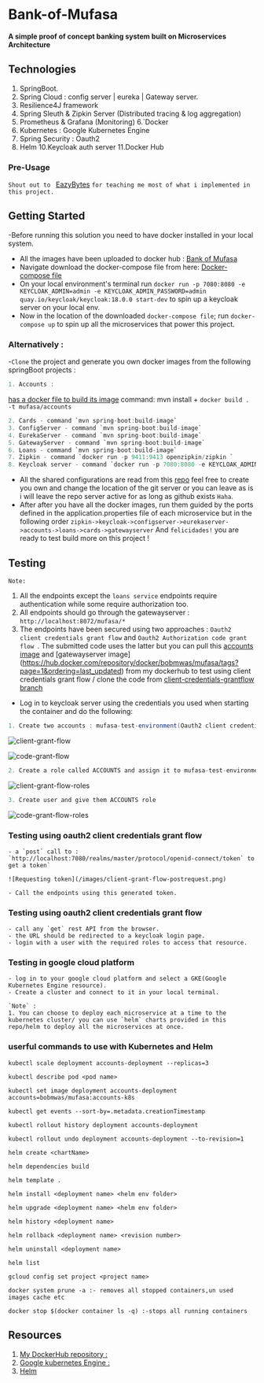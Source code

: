 # Bank-of-Mufasa

**A simple proof of concept banking system built on Microservices Architecture**

## Technologies

1. SpringBoot.
2. Spring Cloud : config server | eureka | Gateway server.
3. Resilience4J framework
4. Spring Sleuth & Zipkin Server (Distributed tracing & log aggregation)
5. Prometheus & Grafana (Monitoring)
6.`Docker
7. Kubernetes : Google Kubernetes Engine
8. Spring Security : Oauth2
9. Helm
10.Keycloak auth server
11.Docker Hub

### Pre-Usage

`Shout out to ` [EazyBytes](https://www.udemy.com/course/master-microservices-with-spring-docker-kubernetes) `for teaching me most of what i implemented in this project. `


## Getting Started
-Before running this solution you need to have docker installed in your local system.
- All the images have been uploaded to docker hub : [Bank of Mufasa](https://hub.docker.com/repository/docker/bobmwas/mufasa) 
- Navigate download the docker-compose file from here: [Docker-compose file](https://github.com/bobmwangih/Bank-of-Mufasa/blob/master/docker-compose/default/docker-compose.yml)
- On your local environment's terminal run ` docker run -p 7080:8080 -e KEYCLOAK_ADMIN=admin -e KEYCLOAK_ADMIN_PASSWORD=admin quay.io/keycloak/keycloak:18.0.0 start-dev `
 to spin up a keycloak server on your local env.
- Now in the location of the downloaded `docker-compose file`; run `docker-compose up` to spin up all the microservices that power this project.

### Alternatively :
-`Clone` the project and generate you  own docker images from the following springBoot projects :

```java
1. Accounts :
```

[has a docker file to build its image](https://github.com/bobmwangih/Bank-of-Mufasa/blob/master/Accounts/Dockerfile) command: mvn install  +  `docker build . -t mufasa/accounts`
```java
2. Cards - command `mvn spring-boot:build-image`
3. ConfigServer - command `mvn spring-boot:build-image`
4. EurekaServer - command `mvn spring-boot:build-image`
5. GatewayServer - command `mvn spring-boot:build-image`
6. Loans - command `mvn spring-boot:build-image`
7. Zipkin - command `docker run -p 9411:9413 openzipkin/zipkin `
8. Keycloak server - command `docker run -p 7080:8080 -e KEYCLOAK_ADMIN=admin -e KEYCLOAK_ADMIN_PASSWORD=admin quay.io/keycloak/keycloak:18.0.0 start-dev`
```
- All the shared configurations are read from this [repo](https://github.com/bobmwangih/config-repo.git)  feel free to create you own and change the location of the git server or you can leave as is i will leave the repo server active for as long as github exists `Haha`.
- After after you have all the docker images, run them guided by the ports defined in the application.properties file of each microservice but in the following order `zipkin->keycloak->configserver->eurekaserver->accounts->loans->cards->gatewayserver`
And `felicidades!` you are ready to test build more on this project !

## Testing
`Note:`
1. All the endpoints except the `loans service` endpoints require authentication while some require authorization too.
2. All endpoints should go through the gatewayserver : `http://localhost:8072/mufasa/*`
3. The endpoints have been secured using two approaches : `Oauth2 client credentials grant flow` and `Oauth2 Authorization code grant flow `. The submitted code uses the latter but you can pull this [accounts image](https://hub.docker.com/repository/docker/bobmwas/mufasa/tags?page=1&ordering=last_updated) and [gatewayserver image] (https://hub.docker.com/repository/docker/bobmwas/mufasa/tags?page=1&ordering=last_updated) from my dockerhub to test using client credentials grant flow / clone the code from [client-credentials-grantflow branch](https://github.com/bobmwangih/Bank-of-Mufasa/tree/client-credentials-grantflow)
- Log in to keycloak server using the credentials you used when starting the container and do the following: 
```java
1. Create two accounts : mufasa-test-environment(Oauth2 client credentials grant flow) & mufasa-gateway-ui(Oauth2 Authorization code grant flow `. The submitted code uses the latter but you can pull this [accounts microservice image) to use the former.
```
![client-grant-flow](/images/client-grant-flow.png)

![code-grant-flow](/images/code-grant-flow.png)

```java
2. Create a role called ACCOUNTS and assign it to mufasa-test-environment client.
```

![client-grant-flow-roles](/images/client-grant-flow-roles.png)

```java
3. Create user and give them ACCOUNTS role
```

![code-grant-flow-roles](/images/code-grant-flow-roles.png)


### Testing using oauth2 client credentials grant flow
```
- a `post` call to : `http://localhost:7080/realms/master/protocol/openid-connect/token` to get a token`

![Requesting token](/images/client-grant-flow-postrequest.png)

- Call the endpoints using this generated token.
```

### Testing using oauth2 client credentials grant flow
```
- call any `get` rest API from the browser.
- the URL should be redirected to a keycloak login page.
- login with a user with the required roles to access that resource.
```

### Testing in google cloud platform 
```
- log in to your google cloud platform and select a GKE(Google Kubernetes Engine resource).
- Create a cluster and connect to it in your local terminal.

`Note` : 
1. You can choose to deploy each microservice at a time to the kubernetes cluster/ you can use `helm` charts provided in this repo/helm to deploy all the microservices at once.
```

### userful commands to use with Kubernetes and Helm

```
kubectl scale deployment accounts-deployment --replicas=3

kubectl describe pod <pod name>

kubectl set image deployment accounts-deployment accounts=bobmwas/mufasa:accounts-k8s

kubectl get events --sort-by=.metadata.creationTimestamp

kubectl rollout history deployment accounts-deployment

kubectl rollout undo deployment accounts-deployment --to-revision=1

helm create <chartName>

helm dependencies build

helm template .

helm install <deployment name> <helm env folder>

helm upgrade <deployment name> <helm env folder>

helm history <deployment name>

helm rollback <deployment name> <revision number>

helm uninstall <deployment name>

helm list

gcloud config set project <project name>

docker system prune -a :- removes all stopped containers,un used images cache etc

docker stop $(docker container ls -q) :-stops all running containers
```


## Resources
1. [My DockerHub repository :](https://hub.docker.com/repository/docker/bobmwas/mufasa)
2. [Google kubernetes Engine :](https://console.cloud.google.com/kubernetes/list/overview?project=bank-of-mufasa)
3. [Helm ](https://helm.sh/) 

